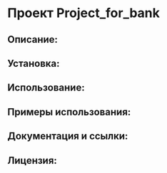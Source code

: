 # Проект Project_for_bank
## Описание:

## Установка:


## Использование:

## Примеры использования:

## Документация и ссылки:

## Лицензия:
